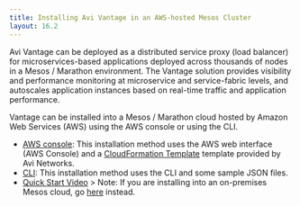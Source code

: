 ```yaml
---
title: Installing Avi Vantage in an AWS-hosted Mesos Cluster
layout: 16.2
---
```

Avi Vantage can be deployed as a distributed service proxy (load balancer) for microservices-based applications deployed across thousands of nodes in a Mesos / Marathon environment. The Vantage solution provides visibility and performance monitoring at microservice and service-fabric levels, and autoscales application instances based on real-time traffic and application performance.

Vantage can be installed into a Mesos / Marathon cloud hosted by Amazon Web Services (AWS) using the AWS console or using the CLI.

* <a href="/docs/16.2/installation-guides/installing-avi-integration-with-mesos-in-aws">AWS console</a>: This installation method uses the AWS web interface (AWS Console) and a <a href="//cdn2.hubspot.net/hubfs/443964/Web_Document_Folder/Mesos-avi-cloudformation-15.3.json?t=1455301692246">CloudFormation Template</a> template provided by Avi Networks.
* <a href="/docs/16.2/installation-guides/installing-mesos-in-aws-using-the-cli/">CLI</a>: This installation method uses the CLI and some sample JSON files.
* <a href="https://youtu.be/4p4L5dtgRis">Quick Start Video</a> &gt; Note: If you are installing into an on-premises Mesos cloud, go <a href="/docs/16.2/deploying-avi-vantage-with-mesosphere-dcos-on-premises/">here</a> instead.
 